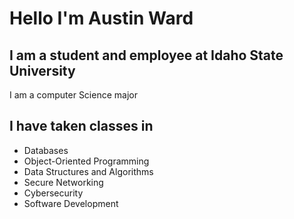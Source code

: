 # Hello I'm Austin Ward
## I am a student and employee at Idaho State University
 I am a computer Science major 
 <br/>
 ## I have taken classes in 
 <ul>
<li> Databases</li>
   
 <li> Object-Oriented Programming </li>
 <li> Data Structures and Algorithms </li>
 <li> Secure Networking</li>
 <li> Cybersecurity </li>
 <li> Software Development</li>
 </ul>
